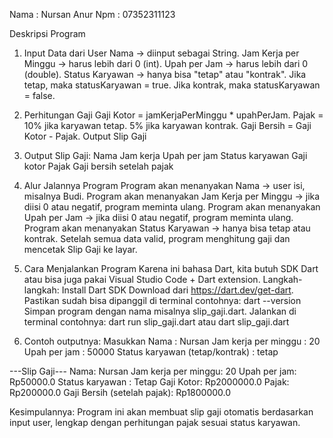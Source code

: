 Nama : Nursan Anur 
Npm : 07352311123

Deskripsi Program

1. Input Data dari User
Nama → diinput sebagai String.
Jam Kerja per Minggu → harus lebih dari 0 (int).
Upah per Jam → harus lebih dari 0 (double).
Status Karyawan → hanya bisa "tetap" atau "kontrak".
Jika tetap, maka statusKaryawan = true.
Jika kontrak, maka statusKaryawan = false.

2. Perhitungan Gaji
Gaji Kotor = jamKerjaPerMinggu * upahPerJam.
Pajak =
10% jika karyawan tetap.
5% jika karyawan kontrak.
Gaji Bersih = Gaji Kotor - Pajak.
Output Slip Gaji

3. Output Slip Gaji:
Nama
Jam kerja
Upah per jam
Status karyawan
Gaji kotor
Pajak
Gaji bersih setelah pajak

4. Alur Jalannya Program
Program akan menanyakan Nama → user isi, misalnya Budi.
Program akan menanyakan Jam Kerja per Minggu → jika diisi 0 atau negatif, program meminta ulang.
Program akan menanyakan Upah per Jam → jika diisi 0 atau negatif, program meminta ulang.
Program akan menanyakan Status Karyawan → hanya bisa tetap atau kontrak.
Setelah semua data valid, program menghitung gaji dan mencetak Slip Gaji ke layar.

5. Cara Menjalankan Program
Karena ini bahasa Dart, kita butuh SDK Dart atau bisa juga pakai Visual Studio Code + Dart extension.
Langkah-langkah:
Install Dart SDK
Download dari https://dart.dev/get-dart.
Pastikan sudah bisa dipanggil di terminal
contohnya: dart --version
Simpan program dengan nama misalnya slip_gaji.dart.
Jalankan di terminal
contohnya: dart run slip_gaji.dart
atau
dart slip_gaji.dart

6. Contoh outputnya:
Masukkan Nama : Nursan
Jam kerja per minggu : 20
Upah per jam : 50000
Status karyawan (tetap/kontrak) : tetap

---Slip Gaji---
Nama: Nursan
Jam kerja per minggu: 20
Upah per jam: Rp50000.0
Status karyawan : Tetap
Gaji Kotor: Rp2000000.0
Pajak: Rp200000.0
Gaji Bersih (setelah pajak): Rp1800000.0

Kesimpulannya:
Program ini akan membuat slip gaji otomatis berdasarkan input user, lengkap dengan perhitungan pajak sesuai status karyawan.
